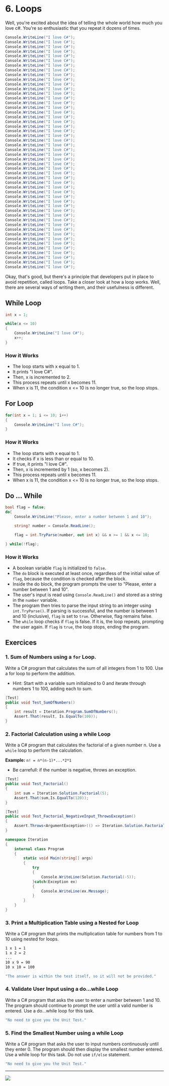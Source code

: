 # 6. Loops

Well, you're excited about the idea of telling the whole world how much you love c#. You're so enthusiastic that you repeat it dozens of times.

```csharp
Console.WriteLine("I love C#");
Console.WriteLine("I love C#");
Console.WriteLine("I love C#");
Console.WriteLine("I love C#");
Console.WriteLine("I love C#");
Console.WriteLine("I love C#");
Console.WriteLine("I love C#");
Console.WriteLine("I love C#");
Console.WriteLine("I love C#");
Console.WriteLine("I love C#");
Console.WriteLine("I love C#");
Console.WriteLine("I love C#");
Console.WriteLine("I love C#");
Console.WriteLine("I love C#");
Console.WriteLine("I love C#");
Console.WriteLine("I love C#");
Console.WriteLine("I love C#");
Console.WriteLine("I love C#");
Console.WriteLine("I love C#");
Console.WriteLine("I love C#");
Console.WriteLine("I love C#");
Console.WriteLine("I love C#");
Console.WriteLine("I love C#");
Console.WriteLine("I love C#");
Console.WriteLine("I love C#");
Console.WriteLine("I love C#");
Console.WriteLine("I love C#");
Console.WriteLine("I love C#");
Console.WriteLine("I love C#");
Console.WriteLine("I love C#");
Console.WriteLine("I love C#");
Console.WriteLine("I love C#");
Console.WriteLine("I love C#");
Console.WriteLine("I love C#");
Console.WriteLine("I love C#");
Console.WriteLine("I love C#");
Console.WriteLine("I love C#");
Console.WriteLine("I love C#");
Console.WriteLine("I love C#");
Console.WriteLine("I love C#");
Console.WriteLine("I love C#");
Console.WriteLine("I love C#");
Console.WriteLine("I love C#");
Console.WriteLine("I love C#");
Console.WriteLine("I love C#");
Console.WriteLine("I love C#");
Console.WriteLine("I love C#");
Console.WriteLine("I love C#");
Console.WriteLine("I love C#");
Console.WriteLine("I love C#");
```

Okay, that's good, but there's a principle that developers put in place to avoid repetition, called loops. Take a closer look at how a loop works. Well, there are several ways of writing them, and their usefulness is different.

## While Loop

```csharp
int x = 1;

while(x <= 10)
{
    Console.WriteLine("I love C#");
    x++;
}
```

### How it Works

- The loop starts with x equal to 1.
- It prints "I love C#".
- Then, x is incremented to 2.
- This process repeats until x becomes 11.
- When x is 11, the condition x <= 10 is no longer true, so the loop stops.

## For Loop

```csharp
for(int x = 1; i <= 10; i++)
{
    Console.WriteLine("I love C#");
}
```

### How it Works

- The loop starts with x equal to 1.
- It checks if x is less than or equal to 10.
- If true, it prints "I love C#".
- Then, x is incremented by 1 (so, x becomes 2).
- This process repeats until x becomes 11.
- When x is 11, the condition x <= 10 is no longer true, so the loop stops.

## Do ... While

```csharp
bool flag = false;
do{
    Console.WriteLine("Please, enter a number between 1 and 10");

    string? number = Console.ReadLine();

    flag = int.TryParse(number, out int x) && x >= 1 && x <= 10;

} while(!flag);
```

### How it Works

- A boolean variable `flag` is initialized to `false`.
- The `do` block is executed at least once, regardless of the initial value of `flag`, because the condition is checked after the block.
- Inside the do block, the program prompts the user to "Please, enter a number between 1 and 10".
- The user's input is read using `Console.ReadLine()` and stored as a string in the `number` variable.
- The program then tries to parse the input string to an integer using `int.TryParse()`. If parsing is successful, and the number is between 1 and 10 (inclusive), `flag` is set to `true`. Otherwise, flag remains false.
- The `while` loop checks if `flag` is false. If it is, the loop repeats, prompting the user again. If `flag` is `true`, the loop stops, ending the program.

## Exercices

### 1. Sum of Numbers using a `for` Loop.

Write a C# program that calculates the sum of all integers from 1 to 100. Use a for loop to perform the addition.

- Hint: Start with a variable sum initialized to 0 and iterate through numbers 1 to 100, adding each to sum.

```csharp
[Test]
public void Test_SumOfNumbers()
{
    int result = Iteration.Program.SumOfNumbers();
    Assert.That(result, Is.EqualTo(100));
}
```

### 2. Factorial Calculation using a while Loop

Write a C# program that calculates the factorial of a given number n. Use a `while` loop to perform the calculation.

**Example:** `n! = n*(n-1)*...*2*1`

- Be carrefull: if the number is negative, throws an exception.

```csharp
[Test]
public void Test_Factorial()
{
    int sum = Iteration.Solution.Factorial(5);
    Assert.That(sum,Is.EqualTo(120));
}

[Test]
public void Test_Factorial_NegativeInput_ThrowsException()
{
    Assert.Throws<ArgumentException>(() => Iteration.Solution.Factorial(-5));
}
```

```csharp
namespace Iteration
{
    internal class Program
    {
        static void Main(string[] args)
        {
            try
            {
                Console.WriteLine(Solution.Factorial(-5));
            }catch(Exception ex)
            {
                Console.WriteLine(ex.Message);
            }
        }
    }
}
```

### 3. Print a Multiplication Table using a Nested for Loop

Write a C# program that prints the multiplication table for numbers from 1 to 10 using nested for loops.

```markdown
1 x 1 = 1
1 x 2 = 2
...
10 x 9 = 90
10 x 10 = 100
```

```csharp
"The answer is within the test itself, so it will not be provided."
```

### 4. Validate User Input using a do...while Loop

Write a C# program that asks the user to enter a number between 1 and 10. The program should continue to prompt the user until a valid number is entered. Use a do...while loop for this task.

```csharp
"No need to give you the Unit Test."
```

### 5. Find the Smallest Number using a while Loop

Write a C# program that asks the user to input numbers continuously until they enter 0. The program should then display the smallest number entered. Use a while loop for this task. Do not use `if/else` statement.

```csharp
"No need to give you the Unit Test."
```

---

![](https://media.tenor.com/Xk5vnzCZBjUAAAAM/loop.gif)
